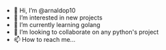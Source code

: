 - 👋 Hi, I’m @arnaldop10
- 👀 I’m interested in new projects
- 🌱 I’m currently learning golang
- 💞️ I’m looking to collaborate on any python's project
- 📫 How to reach me...

<!---
arnaldop10/arnaldop10 is a ✨ special ✨ repository because its `README.md` (this file) appears on your GitHub profile.
You can click the Preview link to take a look at your changes.
--->
